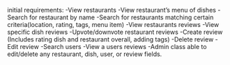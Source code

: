 initial requirements:
    -View restaurants
	  -View restaurant’s menu of dishes
    -Search for restaurant by name
		-Search for restaurants matching certain criteria(location, rating, tags, menu item)
		-View restaurants reviews
		-View specific dish reviews
		-Upvote/downvote restaurant reviews
		-Create review (Includes rating dish and restaurant overall, adding tags)
		-Delete review
		-Edit review
		-Search users
		-View a users reviews
    -Admin class able to edit/delete any restaurant, dish, user, or review fields. 
